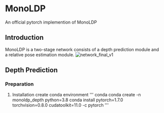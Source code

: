 # MonoLDP
An official pytorch implemention of MonoLDP
## Introduction
MonoLDP is a two-stage network consists of a depth prediction module and a relative pose estimation module. 
![network_final_v1](https://github.com/user-attachments/assets/b2feea0a-ecbc-426c-87ec-c18254bb8911)

## Depth Prediction
### Preparation
1. Installation
create conda environment
'''
conda conda create -n monoldp_depth python=3.8
conda install pytorch=1.7.0 torchvision=0.8.0  cudatoolkit=11.0 -c pytorch
'''
